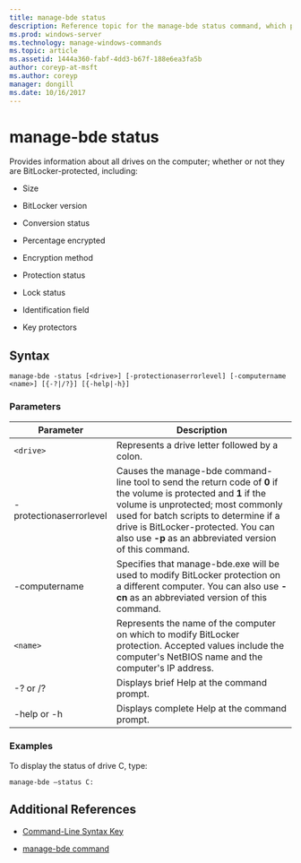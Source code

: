 ```yaml
---
title: manage-bde status
description: Reference topic for the manage-bde status command, which provides information about all drives on the computer, regardless whether they are BitLocker protected.
ms.prod: windows-server
ms.technology: manage-windows-commands
ms.topic: article
ms.assetid: 1444a360-fabf-4dd3-b67f-188e6ea3fa5b
author: coreyp-at-msft
ms.author: coreyp
manager: dongill
ms.date: 10/16/2017
---
```


# manage-bde status

Provides information about all drives on the computer; whether or not they are BitLocker-protected, including:

- Size

- BitLocker version

- Conversion status

- Percentage encrypted

- Encryption method

- Protection status

- Lock status

- Identification field

- Key protectors

## Syntax

```
manage-bde -status [<drive>] [-protectionaserrorlevel] [-computername <name>] [{-?|/?}] [{-help|-h}]
```

### Parameters

| Parameter | Description |
| --------- | ----------- |
| `<drive>` | Represents a drive letter followed by a colon. |
| -protectionaserrorlevel | Causes the manage-bde command-line tool to send the return code of **0** if the volume is protected and **1** if the volume is unprotected; most commonly used for batch scripts to determine if a drive is BitLocker-protected. You can also use **-p** as an abbreviated version of this command. |
| -computername | Specifies that manage-bde.exe will be used to modify BitLocker protection on a different computer. You can also use **-cn** as an abbreviated version of this command. |
| `<name>` | Represents the name of the computer on which to modify BitLocker protection. Accepted values include the computer's NetBIOS name and the computer's IP address. |
| -? or /? | Displays brief Help at the command prompt. |
| -help or -h | Displays complete Help at the command prompt. |

### Examples

To display the status of drive C, type:

```
manage-bde –status C:
```

## Additional References

- [Command-Line Syntax Key](command-line-syntax-key.md)

- [manage-bde command](manage-bde.md)

